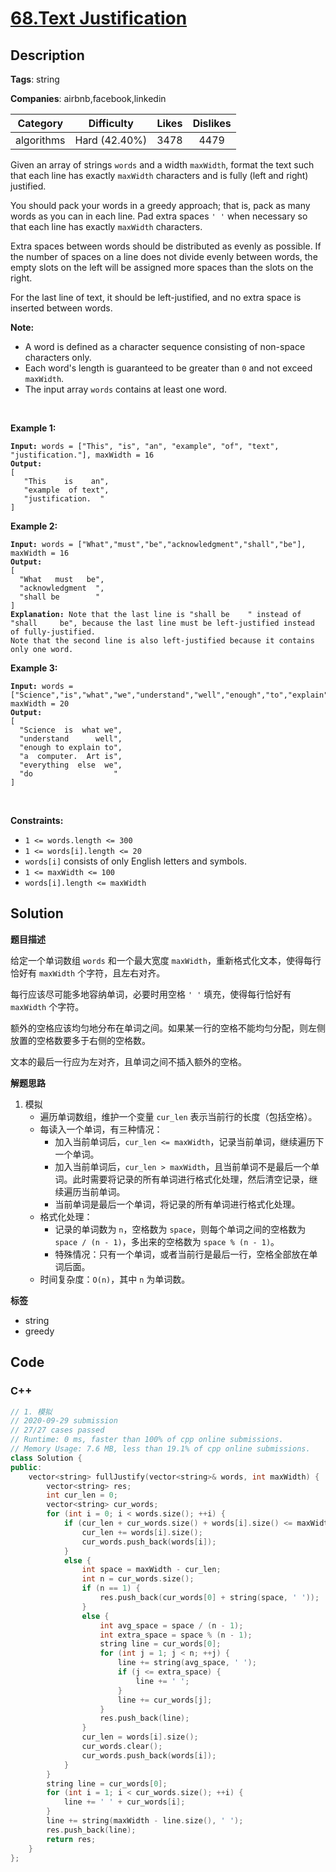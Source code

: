 # [68.Text Justification](https://leetcode.com/problems/text-justification/description/)

## Description

**Tags**: string

**Companies**: airbnb,facebook,linkedin

|  Category  |  Difficulty   | Likes | Dislikes |
| :--------: | :-----------: | :---: | :------: |
| algorithms | Hard (42.40%) | 3478  |   4479   |

<p>Given an array of strings <code>words</code> and a width <code>maxWidth</code>, format the text such that each line has exactly <code>maxWidth</code> characters and is fully (left and right) justified.</p>
<p>You should pack your words in a greedy approach; that is, pack as many words as you can in each line. Pad extra spaces <code>&#39; &#39;</code> when necessary so that each line has exactly <code>maxWidth</code> characters.</p>
<p>Extra spaces between words should be distributed as evenly as possible. If the number of spaces on a line does not divide evenly between words, the empty slots on the left will be assigned more spaces than the slots on the right.</p>
<p>For the last line of text, it should be left-justified, and no extra space is inserted between words.</p>
<p><strong>Note:</strong></p>
<ul>
  <li>A word is defined as a character sequence consisting of non-space characters only.</li>
  <li>Each word&#39;s length is guaranteed to be greater than <code>0</code> and not exceed <code>maxWidth</code>.</li>
  <li>The input array <code>words</code> contains at least one word.</li>
</ul>
<p>&nbsp;</p>
<p><strong class="example">Example 1:</strong></p>
<pre><code><strong>Input:</strong> words = [&quot;This&quot;, &quot;is&quot;, &quot;an&quot;, &quot;example&quot;, &quot;of&quot;, &quot;text&quot;, &quot;justification.&quot;], maxWidth = 16
<strong>Output:</strong>
[
&nbsp; &nbsp;&quot;This &nbsp; &nbsp;is &nbsp; &nbsp;an&quot;,
&nbsp; &nbsp;&quot;example &nbsp;of text&quot;,
&nbsp; &nbsp;&quot;justification. &nbsp;&quot;
]</code></pre>
<p><strong class="example">Example 2:</strong></p>
<pre><code><strong>Input:</strong> words = [&quot;What&quot;,&quot;must&quot;,&quot;be&quot;,&quot;acknowledgment&quot;,&quot;shall&quot;,&quot;be&quot;], maxWidth = 16
<strong>Output:</strong>
[
&nbsp; &quot;What &nbsp; must &nbsp; be&quot;,
&nbsp; &quot;acknowledgment &nbsp;&quot;,
&nbsp; &quot;shall be &nbsp; &nbsp; &nbsp; &nbsp;&quot;
]
<strong>Explanation:</strong> Note that the last line is &quot;shall be    &quot; instead of &quot;shall     be&quot;, because the last line must be left-justified instead of fully-justified.
Note that the second line is also left-justified because it contains only one word.</code></pre>
<p><strong class="example">Example 3:</strong></p>
<pre><code><strong>Input:</strong> words = [&quot;Science&quot;,&quot;is&quot;,&quot;what&quot;,&quot;we&quot;,&quot;understand&quot;,&quot;well&quot;,&quot;enough&quot;,&quot;to&quot;,&quot;explain&quot;,&quot;to&quot;,&quot;a&quot;,&quot;computer.&quot;,&quot;Art&quot;,&quot;is&quot;,&quot;everything&quot;,&quot;else&quot;,&quot;we&quot;,&quot;do&quot;], maxWidth = 20
<strong>Output:</strong>
[
&nbsp; &quot;Science &nbsp;is &nbsp;what we&quot;,
  &quot;understand &nbsp; &nbsp; &nbsp;well&quot;,
&nbsp; &quot;enough to explain to&quot;,
&nbsp; &quot;a &nbsp;computer. &nbsp;Art is&quot;,
&nbsp; &quot;everything &nbsp;else &nbsp;we&quot;,
&nbsp; &quot;do &nbsp; &nbsp; &nbsp; &nbsp; &nbsp; &nbsp; &nbsp; &nbsp; &nbsp;&quot;
]</code></pre>
<p>&nbsp;</p>
<p><strong>Constraints:</strong></p>
<ul>
  <li><code>1 &lt;= words.length &lt;= 300</code></li>
  <li><code>1 &lt;= words[i].length &lt;= 20</code></li>
  <li><code>words[i]</code> consists of only English letters and symbols.</li>
  <li><code>1 &lt;= maxWidth &lt;= 100</code></li>
  <li><code>words[i].length &lt;= maxWidth</code></li>
</ul>

## Solution

**题目描述**

给定一个单词数组 `words` 和一个最大宽度 `maxWidth`，重新格式化文本，使得每行恰好有 `maxWidth` 个字符，且左右对齐。

每行应该尽可能多地容纳单词，必要时用空格 `' '` 填充，使得每行恰好有 `maxWidth` 个字符。

额外的空格应该均匀地分布在单词之间。如果某一行的空格不能均匀分配，则左侧放置的空格数要多于右侧的空格数。

文本的最后一行应为左对齐，且单词之间不插入额外的空格。

**解题思路**

1. 模拟
   - 遍历单词数组，维护一个变量 `cur_len` 表示当前行的长度（包括空格）。
   - 每读入一个单词，有三种情况：
     - 加入当前单词后，`cur_len <= maxWidth`，记录当前单词，继续遍历下一个单词。
     - 加入当前单词后，`cur_len > maxWidth`，且当前单词不是最后一个单词。此时需要将记录的所有单词进行格式化处理，然后清空记录，继续遍历当前单词。
     - 当前单词是最后一个单词，将记录的所有单词进行格式化处理。
   - 格式化处理：
     - 记录的单词数为 `n`，空格数为 `space`，则每个单词之间的空格数为 `space / (n - 1)`，多出来的空格数为 `space % (n - 1)`。
     - 特殊情况：只有一个单词，或者当前行是最后一行，空格全部放在单词后面。
   - 时间复杂度：`O(n)`，其中 `n` 为单词数。

**标签**

- string
- greedy

<!-- code start -->
## Code

### C++

```cpp
// 1. 模拟
// 2020-09-29 submission
// 27/27 cases passed
// Runtime: 0 ms, faster than 100% of cpp online submissions.
// Memory Usage: 7.6 MB, less than 19.1% of cpp online submissions.
class Solution {
public:
    vector<string> fullJustify(vector<string>& words, int maxWidth) {
        vector<string> res;
        int cur_len = 0;
        vector<string> cur_words;
        for (int i = 0; i < words.size(); ++i) {
            if (cur_len + cur_words.size() + words[i].size() <= maxWidth) {
                cur_len += words[i].size();
                cur_words.push_back(words[i]);
            }
            else {
                int space = maxWidth - cur_len;
                int n = cur_words.size();
                if (n == 1) {
                    res.push_back(cur_words[0] + string(space, ' '));
                }
                else {
                    int avg_space = space / (n - 1);
                    int extra_space = space % (n - 1);
                    string line = cur_words[0];
                    for (int j = 1; j < n; ++j) {
                        line += string(avg_space, ' ');
                        if (j <= extra_space) {
                            line += ' ';
                        }
                        line += cur_words[j];
                    }
                    res.push_back(line);
                }
                cur_len = words[i].size();
                cur_words.clear();
                cur_words.push_back(words[i]);
            }
        }
        string line = cur_words[0];
        for (int i = 1; i < cur_words.size(); ++i) {
            line += ' ' + cur_words[i];
        }
        line += string(maxWidth - line.size(), ' ');
        res.push_back(line);
        return res;
    }
};
```

<!-- code end -->
